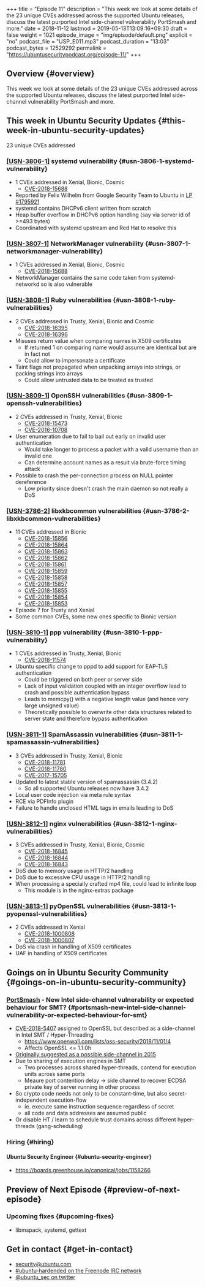 +++
title = "Episode 11"
description = "This week we look at some details of the 23 unique CVEs addressed across the supported Ubuntu releases, discuss the latest purported Intel side-channel vulnerability PortSmash and more."
date = 2018-11-12
lastmod = 2019-05-13T13:09:16+09:30
draft = false
weight = 1021
episode_image = "img/episode/default.png"
explicit = "no"
podcast_file = "USP_E011.mp3"
podcast_duration = "13:03"
podcast_bytes = 12529292
permalink = "https://ubuntusecuritypodcast.org/episode-11/"
+++

## Overview {#overview}

This week we look at some details of the 23 unique CVEs addressed across the supported Ubuntu releases, discuss the latest purported Intel side-channel vulnerability PortSmash and more.


## This week in Ubuntu Security Updates {#this-week-in-ubuntu-security-updates}

23 unique CVEs addressed


### [[USN-3806-1](https://usn.ubuntu.com/3806-1/)] systemd vulnerability {#usn-3806-1-systemd-vulnerability}

-   1 CVEs addressed in Xenial, Bionic, Cosmic
    -   [CVE-2018-15688](https://people.canonical.com/~ubuntu-security/cve/CVE-2018-15688)
-   Reported by Felix Wilhelm from Google Security Team to Ubuntu in [LP #1795921](https://bugs.launchpad.net/ubuntu/+source/systemd/+bug/1795921)
-   systemd contains DHCPv6 client written from scratch
-   Heap buffer overflow in DHCPv6 option handling (say via server id of >=493 bytes)
-   Coordinated with systemd upstream and Red Hat to resolve this


### [[USN-3807-1](https://usn.ubuntu.com/3807-1/)] NetworkManager vulnerability {#usn-3807-1-networkmanager-vulnerability}

-   1 CVEs addressed in Xenial, Bionic, Cosmic
    -   [CVE-2018-15688](https://people.canonical.com/~ubuntu-security/cve/CVE-2018-15688)
-   NetworkManager contains the same code taken from systemd-networkd so is also vulnerable


### [[USN-3808-1](https://usn.ubuntu.com/3808-1/)] Ruby vulnerabilities {#usn-3808-1-ruby-vulnerabilities}

-   2 CVEs addressed in Trusty, Xenial, Bionic and Cosmic
    -   [CVE-2018-16395](https://people.canonical.com/~ubuntu-security/cve/CVE-2018-16395)
    -   [CVE-2018-16396](https://people.canonical.com/~ubuntu-security/cve/CVE-2018-16396)
-   Misuses return value when comparing names in X509 certificates
    -   If returned 1 on comparing name would assume are identical but are in fact not
    -   Could allow to impersonate a certificate
-   Taint flags not propagated when unpacking arrays into strings, or packing strings into arrays
    -   Could allow untrusted data to be treated as trusted


### [[USN-3809-1](https://usn.ubuntu.com/3809-1/)] OpenSSH vulnerabilities {#usn-3809-1-openssh-vulnerabilities}

-   2 CVEs addressed in Trusty, Xenial, Bionic
    -   [CVE-2018-15473](https://people.canonical.com/~ubuntu-security/cve/CVE-2018-15473)
    -   [CVE-2016-10708](https://people.canonical.com/~ubuntu-security/cve/CVE-2016-10708)
-   User enumeration due to fail to bail out early on invalid user authentication
    -   Would take longer to process a packet with a valid username than an invalid one
    -   Can determine account names as a result via brute-force timing attack
-   Possible to crash the per-connection process on NULL pointer dereference
    -   Low priority since doesn't crash the main daemon so not really a DoS


### [[USN-3786-2](https://usn.ubuntu.com/3786-2/)] libxkbcommon vulnerabilities {#usn-3786-2-libxkbcommon-vulnerabilities}

-   11 CVEs addressed in Bionic
    -   [CVE-2018-15856](https://people.canonical.com/~ubuntu-security/cve/CVE-2018-15856)
    -   [CVE-2018-15864](https://people.canonical.com/~ubuntu-security/cve/CVE-2018-15864)
    -   [CVE-2018-15863](https://people.canonical.com/~ubuntu-security/cve/CVE-2018-15863)
    -   [CVE-2018-15862](https://people.canonical.com/~ubuntu-security/cve/CVE-2018-15862)
    -   [CVE-2018-15861](https://people.canonical.com/~ubuntu-security/cve/CVE-2018-15861)
    -   [CVE-2018-15859](https://people.canonical.com/~ubuntu-security/cve/CVE-2018-15859)
    -   [CVE-2018-15858](https://people.canonical.com/~ubuntu-security/cve/CVE-2018-15858)
    -   [CVE-2018-15857](https://people.canonical.com/~ubuntu-security/cve/CVE-2018-15857)
    -   [CVE-2018-15855](https://people.canonical.com/~ubuntu-security/cve/CVE-2018-15855)
    -   [CVE-2018-15854](https://people.canonical.com/~ubuntu-security/cve/CVE-2018-15854)
    -   [CVE-2018-15853](https://people.canonical.com/~ubuntu-security/cve/CVE-2018-15853)
-   Episode 7 for Trusty and Xenial
-   Some common CVEs, some new ones specific to Bionic version


### [[USN-3810-1](https://usn.ubuntu.com/3810-1/)] ppp vulnerability {#usn-3810-1-ppp-vulnerability}

-   1 CVEs addressed in Trusty, Xenial, Bionic
    -   [CVE-2018-11574](https://people.canonical.com/~ubuntu-security/cve/CVE-2018-11574)
-   Ubuntu specific change to pppd to add support for EAP-TLS authentication
    -   Could be triggered on both peer or server side
    -   Lack of input validation coupled with an integer overflow lead to crash and possible authentication bypass
    -   Leads to memcpy() with a negative length value (and hence very large unsigned value)
    -   Theoretically possible to overwrite other data structures related to server state and therefore bypass authentication


### [[USN-3811-1](https://usn.ubuntu.com/3811-1/)] SpamAssassin vulnerabilities {#usn-3811-1-spamassassin-vulnerabilities}

-   3 CVEs addressed in Trusty, Xenial, Bionic
    -   [CVE-2018-11781](https://people.canonical.com/~ubuntu-security/cve/CVE-2018-11781)
    -   [CVE-2018-11780](https://people.canonical.com/~ubuntu-security/cve/CVE-2018-11780)
    -   [CVE-2017-15705](https://people.canonical.com/~ubuntu-security/cve/CVE-2017-15705)
-   Updated to latest stable version of spamassassin (3.4.2)
    -   So all supported Ubuntu releases now have 3.4.2
-   Local user code injection via meta rule syntax
-   RCE via PDFInfo plugin
-   Failure to handle unclosed HTML tags in emails leading to DoS


### [[USN-3812-1](https://usn.ubuntu.com/3812-1/)] nginx vulnerabilities {#usn-3812-1-nginx-vulnerabilities}

-   3 CVEs addressed in Trusty, Xenial, Bionic, Cosmic
    -   [CVE-2018-16845](https://people.canonical.com/~ubuntu-security/cve/CVE-2018-16845)
    -   [CVE-2018-16844](https://people.canonical.com/~ubuntu-security/cve/CVE-2018-16844)
    -   [CVE-2018-16843](https://people.canonical.com/~ubuntu-security/cve/CVE-2018-16843)
-   DoS due to memory usage in HTTP/2 handling
-   DoS due to excessive CPU usage in HTTP/2 handling
-   When processing a specially crafted mp4 file, could lead to infinite loop
    -   This module is in the nginx-extras package


### [[USN-3813-1](https://usn.ubuntu.com/3813-1/)] pyOpenSSL vulnerabilities {#usn-3813-1-pyopenssl-vulnerabilities}

-   2 CVEs addressed in Xenial
    -   [CVE-2018-1000808](https://people.canonical.com/~ubuntu-security/cve/CVE-2018-1000808)
    -   [CVE-2018-1000807](https://people.canonical.com/~ubuntu-security/cve/CVE-2018-1000807)
-   DoS via crash in handling of X509 certificates
-   UAF in handling of X509 certificates


## Goings on in Ubuntu Security Community {#goings-on-in-ubuntu-security-community}


### [PortSmash](https://eprint.iacr.org/2018/1060) - New Intel side-channel vulnerability or expected behaviour for SMT? {#portsmash-new-intel-side-channel-vulnerability-or-expected-behaviour-for-smt}

-   [CVE-2018-5407](https://people.canonical.com/~ubuntu-security/cve/2018/CVE-2018-5407.html) assigned to OpenSSL but described as a side-channel in Intel SMT / Hyper-Threading
    -   <https://www.openwall.com/lists/oss-security/2018/11/01/4>
    -   Affects OpenSSL <= 1.1.0h
-   [Originally suggested as a possible side-channel in 2015](https://www.openwall.com/lists/oss-security/2015/08/12/8)
-   Due to sharing of execution engines in SMT
    -   Two processes across shared hyper-threads, contend for execution units across same ports
    -   Meaure port contention delay -> side channel to recover ECDSA private key of server running in other process
-   So crypto code needs not only to be constant-time, but also secret-independent execution-flow
    -   ie. execute same instruction sequence regardless of secret
    -   all code and data addresses are assumed public
-   Or disable HT / learn to schedule trust domains across different hyper-threads (gang-scheduling)


### Hiring {#hiring}


#### Ubuntu Security Engineer {#ubuntu-security-engineer}

-   <https://boards.greenhouse.io/canonical/jobs/1158266>


## Preview of Next Episode {#preview-of-next-episode}


### Upcoming fixes {#upcoming-fixes}

-   libmspack, systemd, gettext


## Get in contact {#get-in-contact}

-   [security@ubuntu.com](mailto:security@ubuntu.com)
-   [#ubuntu-hardended on the Freenode IRC network](http://webchat.freenode.net?channels=%23ubuntu-hardened&uio=d4)
-   [@ubuntu\_sec on twitter](https://twitter.com/ubuntu%5Fsec)